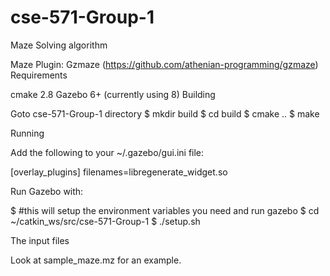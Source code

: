 # cse-571-Group-1
Maze Solving algorithm

Maze Plugin: Gzmaze (https://github.com/athenian-programming/gzmaze)
Requirements

cmake 2.8 Gazebo 6+ (currently using 8)
Building

Goto cse-571-Group-1 directory
$ mkdir build
$ cd build
$ cmake .. 
$ make

Running

Add the following to your ~/.gazebo/gui.ini file:

[overlay_plugins]
filenames=libregenerate_widget.so

Run Gazebo with:

$ #this will setup the environment variables you need and run gazebo
$ cd ~/catkin_ws/src/cse-571-Group-1
$ ./setup.sh 

The input files

Look at sample_maze.mz for an example.
